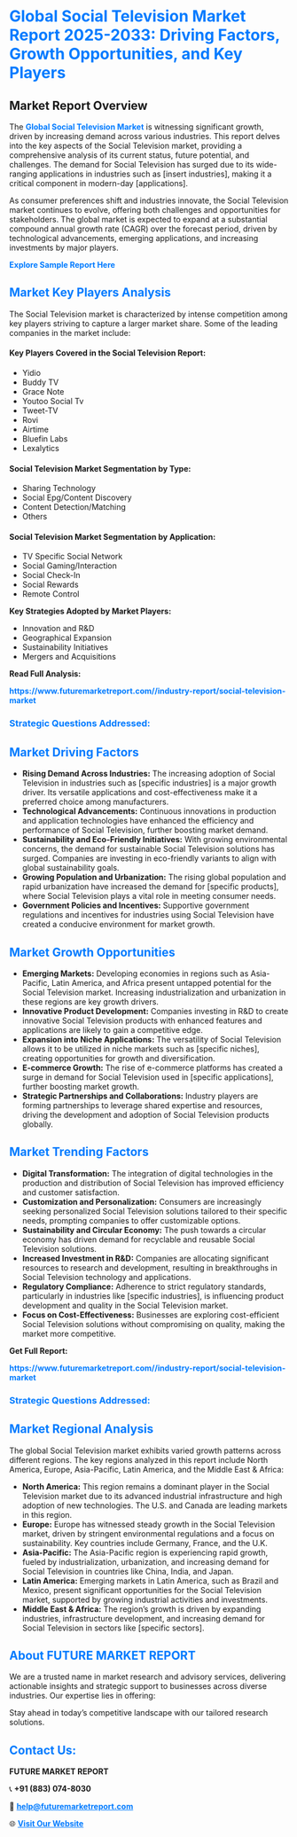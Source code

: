 <h1 style="color: #007BFF;">Global Social Television Market Report 2025-2033: Driving Factors, Growth Opportunities, and Key Players</h1>

<section id="overview">
<h2>Market Report Overview</h2>
<p>The <a href="https://www.futuremarketreport.com//industry-report/social-television-market" style="color: #007BFF; text-decoration: none;"><strong>Global Social Television Market</strong></a> is witnessing significant growth, driven by increasing demand across various industries. This report delves into the key aspects of the Social Television market, providing a comprehensive analysis of its current status, future potential, and challenges. The demand for Social Television has surged due to its wide-ranging applications in industries such as [insert industries], making it a critical component in modern-day [applications].</p>
<p>As consumer preferences shift and industries innovate, the Social Television market continues to evolve, offering both challenges and opportunities for stakeholders. The global market is expected to expand at a substantial compound annual growth rate (CAGR) over the forecast period, driven by technological advancements, emerging applications, and increasing investments by major players.</p>
</section>

<section id="overview">
<p><a href="https://www.futuremarketreport.com//request-sample/reportId=82541" style="color: #007BFF; text-decoration: none;"><strong>Explore Sample Report Here</strong></a></p>
</section>

<section id="key-players">
<h2 style="color: #007BFF;">Market Key Players Analysis</h2>
<p>The Social Television market is characterized by intense competition among key players striving to capture a larger market share. Some of the leading companies in the market include:</p>
<h4>Key Players Covered in the Social Television Report:</h4>
<ul><li>Yidio</li><li>Buddy TV</li><li>Grace Note</li><li>Youtoo Social Tv</li><li>Tweet-TV</li><li>Rovi</li><li>Airtime</li><li>Bluefin Labs</li><li>Lexalytics</li></ul>
<h4>Social Television Market Segmentation by Type:</h4>
<ul><li>Sharing Technology</li><li>Social Epg/Content Discovery</li><li>Content Detection/Matching</li><li>Others</li></ul>

<h4>Social Television Market Segmentation by Application:</h4>
<ul><li>TV Specific Social Network</li><li>Social Gaming/Interaction</li><li>Social Check-In</li><li>Social Rewards</li><li>Remote Control</li></ul>
<p><strong>Key Strategies Adopted by Market Players:</strong></p>
<ul>
<li>Innovation and R&D</li>
<li>Geographical Expansion</li>
<li>Sustainability Initiatives</li>
<li>Mergers and Acquisitions</li>
</ul>
</section>

<section>
<p><strong>Read Full Analysis: </strong></p><a href="https://www.futuremarketreport.com//industry-report/social-television-market" style="color: #007BFF; text-decoration: none;"><strong>https://www.futuremarketreport.com//industry-report/social-television-market</strong></a>
<h3 style="color: #007BFF;">Strategic Questions Addressed:</h3>
</section>

<section id="driving-factors">
<h2 style="color: #007BFF;">Market Driving Factors</h2>
<ul>
<li><strong>Rising Demand Across Industries:</strong> The increasing adoption of Social Television in industries such as [specific industries] is a major growth driver. Its versatile applications and cost-effectiveness make it a preferred choice among manufacturers.</li>
<li><strong>Technological Advancements:</strong> Continuous innovations in production and application technologies have enhanced the efficiency and performance of Social Television, further boosting market demand.</li>
<li><strong>Sustainability and Eco-Friendly Initiatives:</strong> With growing environmental concerns, the demand for sustainable Social Television solutions has surged. Companies are investing in eco-friendly variants to align with global sustainability goals.</li>
<li><strong>Growing Population and Urbanization:</strong> The rising global population and rapid urbanization have increased the demand for [specific products], where Social Television plays a vital role in meeting consumer needs.</li>
<li><strong>Government Policies and Incentives:</strong> Supportive government regulations and incentives for industries using Social Television have created a conducive environment for market growth.</li>
</ul>
</section>

<section id="growth-opportunities">
<h2 style="color: #007BFF;">Market Growth Opportunities</h2>
<ul>
<li><strong>Emerging Markets:</strong> Developing economies in regions such as Asia-Pacific, Latin America, and Africa present untapped potential for the Social Television market. Increasing industrialization and urbanization in these regions are key growth drivers.</li>
<li><strong>Innovative Product Development:</strong> Companies investing in R&D to create innovative Social Television products with enhanced features and applications are likely to gain a competitive edge.</li>
<li><strong>Expansion into Niche Applications:</strong> The versatility of Social Television allows it to be utilized in niche markets such as [specific niches], creating opportunities for growth and diversification.</li>
<li><strong>E-commerce Growth:</strong> The rise of e-commerce platforms has created a surge in demand for Social Television used in [specific applications], further boosting market growth.</li>
<li><strong>Strategic Partnerships and Collaborations:</strong> Industry players are forming partnerships to leverage shared expertise and resources, driving the development and adoption of Social Television products globally.</li>
</ul>
</section>

<section id="trending-factors">
<h2 style="color: #007BFF;">Market Trending Factors</h2>
<ul>
<li><strong>Digital Transformation:</strong> The integration of digital technologies in the production and distribution of Social Television has improved efficiency and customer satisfaction.</li>
<li><strong>Customization and Personalization:</strong> Consumers are increasingly seeking personalized Social Television solutions tailored to their specific needs, prompting companies to offer customizable options.</li>
<li><strong>Sustainability and Circular Economy:</strong> The push towards a circular economy has driven demand for recyclable and reusable Social Television solutions.</li>
<li><strong>Increased Investment in R&D:</strong> Companies are allocating significant resources to research and development, resulting in breakthroughs in Social Television technology and applications.</li>
<li><strong>Regulatory Compliance:</strong> Adherence to strict regulatory standards, particularly in industries like [specific industries], is influencing product development and quality in the Social Television market.</li>
<li><strong>Focus on Cost-Effectiveness:</strong> Businesses are exploring cost-efficient Social Television solutions without compromising on quality, making the market more competitive.</li>
</ul>
</section>

<section>
<p><strong>Get Full Report: </strong></p><a href="https://www.futuremarketreport.com//industry-report/social-television-market" style="color: #007BFF; text-decoration: none;"><strong>https://www.futuremarketreport.com//industry-report/social-television-market</strong></a>
<h3 style="color: #007BFF;">Strategic Questions Addressed:</h3>
</section>


<section id="regional-analysis">
<h2 style="color: #007BFF;">Market Regional Analysis</h2>
<p>The global Social Television market exhibits varied growth patterns across different regions. The key regions analyzed in this report include North America, Europe, Asia-Pacific, Latin America, and the Middle East & Africa:</p>
<ul>
<li><strong>North America:</strong> This region remains a dominant player in the Social Television market due to its advanced industrial infrastructure and high adoption of new technologies. The U.S. and Canada are leading markets in this region.</li>
<li><strong>Europe:</strong> Europe has witnessed steady growth in the Social Television market, driven by stringent environmental regulations and a focus on sustainability. Key countries include Germany, France, and the U.K.</li>
<li><strong>Asia-Pacific:</strong> The Asia-Pacific region is experiencing rapid growth, fueled by industrialization, urbanization, and increasing demand for Social Television in countries like China, India, and Japan.</li>
<li><strong>Latin America:</strong> Emerging markets in Latin America, such as Brazil and Mexico, present significant opportunities for the Social Television market, supported by growing industrial activities and investments.</li>
<li><strong>Middle East & Africa:</strong> The region’s growth is driven by expanding industries, infrastructure development, and increasing demand for Social Television in sectors like [specific sectors].</li>
</ul>
</section>

<footer>
<h2 style="color: #007BFF;">About FUTURE MARKET REPORT</h2>
<p>We are a trusted name in market research and advisory services, delivering actionable insights and strategic support to businesses across diverse industries. Our expertise lies in offering:</p>

<p>Stay ahead in today’s competitive landscape with our tailored research solutions.</p>

<h2 style="color: #007BFF;">Contact Us:</h2>
<p><strong>FUTURE MARKET REPORT</strong></p>
<p>📞 <strong>+91 (883) 074-8030</strong></p>
<p>📧 <strong><a href="mailto:help@futuremarketreport.com" style="color: #007BFF;">help@futuremarketreport.com</a></strong></p>
<p>🌐 <strong><a href="https://www.futuremarketreport.com/" style="color: #007BFF;">Visit Our Website</a></strong></p>
</footer>